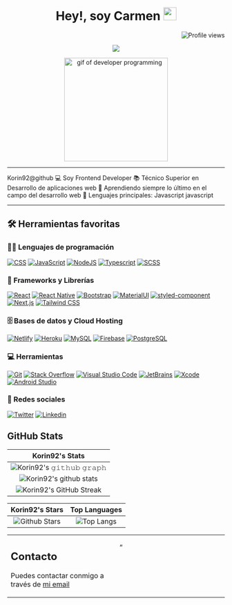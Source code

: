 <h1 align="center">
Hey!, soy Carmen
  <img src="https://media.giphy.com/media/hvRJCLFzcasrR4ia7z/giphy.gif" width="30"></h1>
 <!--<img src="https://komarev.com/ghpvc/?username=I-am-vishalmaurya&label=Profile%20Views&color=0e75b6&style=flat" align='right' alt="vishalmaurya" />-->
 <img src="https://komarev.com/ghpvc/?username=Korin92" alt="Profile views" align='right'/> <a href="https://github.com/Korin92/Korin92/"> </a> 
<br/>

<!-- Typing SVG by DenverCoder1 - https://github.com/DenverCoder1/readme-typing-svg -->
<p align="center">
  <a href="https://github.com/DenverCoder1/readme-typing-svg"><img src="https://readme-typing-svg.herokuapp.com?lines=Frontend+developer;ReactJS+lover;Siempre%20aprendiendo%20nuevas%20cosas&center=true&width=380&height=45"></a>
</p>
<p align="center">
<img src="https://media.giphy.com/media/765ccrAiB0g9z6EApL/giphy.gif" alt="gif of developer programming" width="240" />
</p>
<hr>

Korin92@github
💻 Soy Frontend Developer 📚 Técnico Superior en Desarrollo de aplicaciones web 🌱 Aprendiendo siempre lo último en el campo del desarrollo web 🌟 Lenguajes principales: Javascript
javascript


<hr>


## 🛠️ Herramientas favoritas

### 👨‍💻 Lenguajes de programación

<p>
    <a href="#"><img alt="CSS" src="https://img.shields.io/badge/CSS%20-%231572B6.svg?logo=css3&logoColor=white"></a>
    <a href="#"><img alt="JavaScript" src="https://img.shields.io/badge/JavaScript%20-%23F7DF1E.svg?logo=javascript&logoColor=black"></a>
    <a href="#"><img alt="NodeJS" src="https://img.shields.io/badge/Node.js%20-%2343853D.svg?logo=node.js&logoColor=white"></a>
    <a href="#"><img alt="Typescript" src="https://img.shields.io/badge/typescript-%23007ACC.svg?&logo=typescript&logoColor=white"></a>
    <a href="#"><img alt="SCSS" src="https://img.shields.io/badge/SCSS%20-%23CC6699.svg?logo=sass&logoColor=white"></a>
</p>

### 🧰 Frameworks y Librerías

<p>
    <a href="#"><img alt="React" src="https://img.shields.io/badge/React-20232A?style=for-the-badge&logo=react&logoColor=61DAFB"></a>
    <a href="#"><img alt="React Native" src="https://img.shields.io/badge/React_Native-20232A?style=for-the-badge&logo=react&logoColor=61DAFB"></a>
    <a href="#"><img alt="Bootstrap" src="https://img.shields.io/badge/Bootstrap-563D7C?style=for-the-badge&logo=bootstrap&logoColor=white"></a>
    <a href="#"><img alt="MaterialUI" src="https://img.shields.io/badge/MaterialUI-007FFF?style=for-the-badge&logo=mui&logoColor=white"></a>
    <a href="#"><img alt="styled-component" src="https://img.shields.io/badge/styled--components-DB7093?style=for-the-badge&logo=styled-components&logoColor=white"></a>
    <a href="#"><img alt="Next.js" src="https://img.shields.io/badge/Next.js-000000?style=for-the-badge&logo=nextdotjs&logoColor=white"></a>
    <a href="#"><img alt="Tailwind CSS" src="https://img.shields.io/badge/Tailwind_CSS-38B2AC?style=for-the-badge&logo=tailwind-css&logoColor=white"></a>
</p>

### 🗄️ Bases de datos y Cloud Hosting

<p>
    <a href="#"><img alt="Netlify" src="https://img.shields.io/badge/netlify-%23000000.svg?style=for-the-badge&logo=netlify&logoColor=#00C7B7"></a>
    <a href="#"><img alt="Heroku" src="https://img.shields.io/badge/Heroku%20-%23430098.svg?logo=heroku&logoColor=white"></a>
    <a href="#"><img alt="MySQL" src="https://img.shields.io/badge/MySQL-00000F?style=for-the-badge&logo=mysql&logoColor=white"></a>
    <a href="#"><img alt="Firebase" src ="https://img.shields.io/badge/Firebase-%23316192.svg?logo=firebase&logoColor=white"></a>
    <a href="#"><img alt="PostgreSQL" src="https://img.shields.io/badge/PostgreSQL-316192?style=for-the-badge&logo=postgresql&logoColor=white"></a>
</p>

### 💻 Herramientas

<p>
    <a href="#"><img alt="Git" src="https://img.shields.io/badge/Git%20-%23F05033.svg?logo=git&logoColor=white"></a>
    <a href="#"><img alt="Stack Overflow" src="https://img.shields.io/badge/-Stack%20Overflow-FE7A16?logo=stack-overflow&logoColor=white"></a>
    <a href="#"><img alt="Visual Studio Code" src="https://img.shields.io/badge/Visual%20Studio%20Code-0078d7.svg?logo=visual-studio-code&logoColor=white"></a>
    <a href="#"><img alt="JetBrains" src="https://img.shields.io/badge/JetBrains-000000?style=for-the-badge&logo=jetbrains&logoColor=white"></a>
    <a href="#"><img alt="Xcode" src="https://img.shields.io/badge/Xcode-007ACC?style=for-the-badge&logo=xcode&logoColor=white"></a>
    <a href="#"><img alt="Android Studio" src="https://img.shields.io/badge/Android_Studio-3DDC84?style=for-the-badge&logo=android-studio&logoColor=white"></a>
</p>

### 📲 Redes sociales
<p>
    <a href="https://twitter.com/korinDev92"><img alt="Twitter" src="https://img.shields.io/badge/Twitter-%231DA1F2.svg?style=for-the-badge&logo=Twitter&logoColor=white"></a>
    <a href="https://www.linkedin.com/in/carmen-del-amor-herrera-6a775bb7/"><img alt="Linkedin" src="https://img.shields.io/badge/linkedin-%230077B5.svg?style=for-the-badge&logo=linkedin&logoColor=white"></a>
</p>


## GitHub Stats


|                                                                     Korin92's Stats                                                                     |
|:------------------------------------------------------------------------------------------------------------------------------------------------------:|
| ![Korin92's 𝚐𝚒𝚝𝚑𝚞𝚋 𝚐𝚛𝚊𝚙𝚑](https://github-readme-activity-graph.vercel.app/graph?username=Korin92&theme=react-dark&hide_border=true&area=true) |
| ![Korin92's github stats](https://github-readme-stats.vercel.app/api?username=Korin92&show_icons=true&theme=algolia)              | 
| ![Korin92's GitHub Streak](https://github-readme-streak-stats.herokuapp.com/?user=Korin92&theme=algolia)   
    

|                                                                                                      Korin92's Stars                                                                                                       |                                                           Top Languages                                                           |      
|:-------------------------------------------------------------------------------------------------------------------------------------------------------------------------------------------------------------------------:|:---------------------------------------------------------------------------------------------------------------------------------:|
| ![Github Stars](https://github-readme-stats.vercel.app/api?username=Korin92&show_icons=true&locale=en&count_private=true&hide_rank=true&custom_title=My%20GitHub%20Stats&disable_animations=true&theme=algolia) | ![Top Langs](https://github-readme-stats.vercel.app/api/top-langs/?username=Korin92&langs_count=8&theme=algolia&layout=compact) |



<table style="border: none">
  <tr>
  <td width="50%" valign="top">

## Contacto

Puedes contactar conmigo a través de  <a href="mailto:carmene8992@gmail.com">mi email</a>


  </td>
  <td width="50%" valign="top">


“
